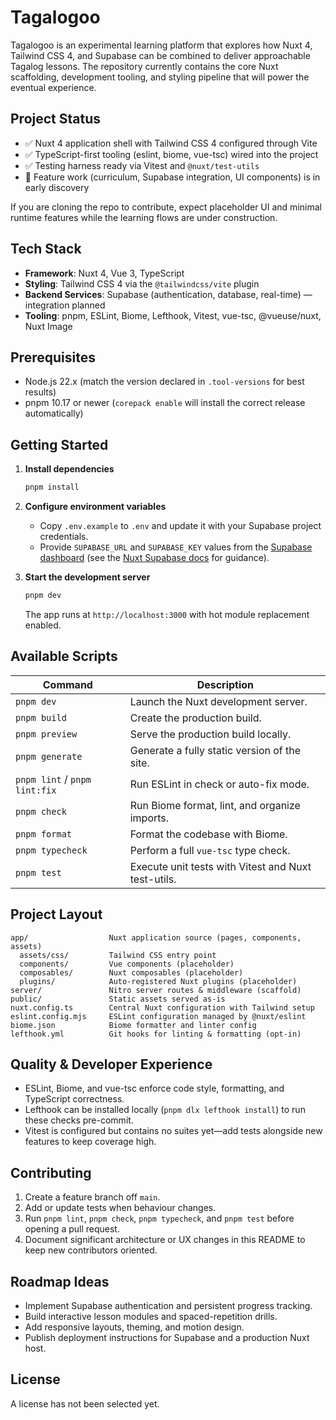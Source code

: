 # Tagalogoo

Tagalogoo is an experimental learning platform that explores how Nuxt 4, Tailwind CSS 4, and Supabase can be combined to deliver approachable Tagalog lessons. The repository currently contains the core Nuxt scaffolding, development tooling, and styling pipeline that will power the eventual experience.

## Project Status

- ✅ Nuxt 4 application shell with Tailwind CSS 4 configured through Vite
- ✅ TypeScript-first tooling (eslint, biome, vue-tsc) wired into the project
- ✅ Testing harness ready via Vitest and `@nuxt/test-utils`
- 🚧 Feature work (curriculum, Supabase integration, UI components) is in early discovery

If you are cloning the repo to contribute, expect placeholder UI and minimal runtime features while the learning flows are under construction.

## Tech Stack

- **Framework**: Nuxt 4, Vue 3, TypeScript
- **Styling**: Tailwind CSS 4 via the `@tailwindcss/vite` plugin
- **Backend Services**: Supabase (authentication, database, real-time) — integration planned
- **Tooling**: pnpm, ESLint, Biome, Lefthook, Vitest, vue-tsc, @vueuse/nuxt, Nuxt Image

## Prerequisites

- Node.js 22.x (match the version declared in `.tool-versions` for best results)
- pnpm 10.17 or newer (`corepack enable` will install the correct release automatically)

## Getting Started

1. **Install dependencies**

   ```bash
   pnpm install
   ```

2. **Configure environment variables**
   - Copy `.env.example` to `.env` and update it with your Supabase project credentials.
   - Provide `SUPABASE_URL` and `SUPABASE_KEY` values from the [Supabase dashboard](https://app.supabase.com/) (see the [Nuxt Supabase docs](https://supabase.nuxtjs.org/getting-started/introduction) for guidance).
3. **Start the development server**

   ```bash
   pnpm dev
   ```

   The app runs at `http://localhost:3000` with hot module replacement enabled.

## Available Scripts

| Command | Description |
| --- | --- |
| `pnpm dev` | Launch the Nuxt development server. |
| `pnpm build` | Create the production build. |
| `pnpm preview` | Serve the production build locally. |
| `pnpm generate` | Generate a fully static version of the site. |
| `pnpm lint` / `pnpm lint:fix` | Run ESLint in check or auto-fix mode. |
| `pnpm check` | Run Biome format, lint, and organize imports. |
| `pnpm format` | Format the codebase with Biome. |
| `pnpm typecheck` | Perform a full `vue-tsc` type check. |
| `pnpm test` | Execute unit tests with Vitest and Nuxt test-utils. |

## Project Layout

```
app/                  Nuxt application source (pages, components, assets)
  assets/css/         Tailwind CSS entry point
  components/         Vue components (placeholder)
  composables/        Nuxt composables (placeholder)
  plugins/            Auto-registered Nuxt plugins (placeholder)
server/               Nitro server routes & middleware (scaffold)
public/               Static assets served as-is
nuxt.config.ts        Central Nuxt configuration with Tailwind setup
eslint.config.mjs     ESLint configuration managed by @nuxt/eslint
biome.json            Biome formatter and linter config
lefthook.yml          Git hooks for linting & formatting (opt-in)
```

## Quality & Developer Experience

- ESLint, Biome, and vue-tsc enforce code style, formatting, and TypeScript correctness.
- Lefthook can be installed locally (`pnpm dlx lefthook install`) to run these checks pre-commit.
- Vitest is configured but contains no suites yet—add tests alongside new features to keep coverage high.

## Contributing

1. Create a feature branch off `main`.
2. Add or update tests when behaviour changes.
3. Run `pnpm lint`, `pnpm check`, `pnpm typecheck`, and `pnpm test` before opening a pull request.
4. Document significant architecture or UX changes in this README to keep new contributors oriented.

## Roadmap Ideas

- Implement Supabase authentication and persistent progress tracking.
- Build interactive lesson modules and spaced-repetition drills.
- Add responsive layouts, theming, and motion design.
- Publish deployment instructions for Supabase and a production Nuxt host.

## License

A license has not been selected yet.

